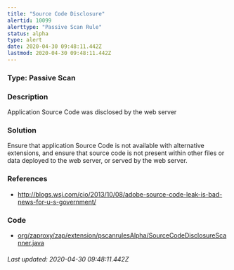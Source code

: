 ```yaml
---
title: "Source Code Disclosure"
alertid: 10099
alerttype: "Passive Scan Rule"
status: alpha
type: alert
date: 2020-04-30 09:48:11.442Z
lastmod: 2020-04-30 09:48:11.442Z
---
```

### Type: Passive Scan

### Description
Application Source Code was disclosed by the web server

### Solution

Ensure that application Source Code is not available with alternative extensions, and ensure that source code is not present within other files or data deployed to the web server, or served by the web server. 

### References

* http://blogs.wsj.com/cio/2013/10/08/adobe-source-code-leak-is-bad-news-for-u-s-government/

### Code

 * [org/zaproxy/zap/extension/pscanrulesAlpha/SourceCodeDisclosureScanner.java](https://github.com/zaproxy/zap-extensions/blob/master/addOns/pscanrulesAlpha/src/main/java/org/zaproxy/zap/extension/pscanrulesAlpha/SourceCodeDisclosureScanner.java)

###### Last updated: 2020-04-30 09:48:11.442Z
